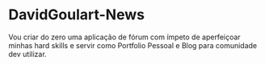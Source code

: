 # DavidGoulart-News

Vou criar do zero uma aplicação de fórum com ímpeto de aperfeiçoar minhas hard skills e servir como Portfolio Pessoal e Blog para comunidade dev utilizar.
